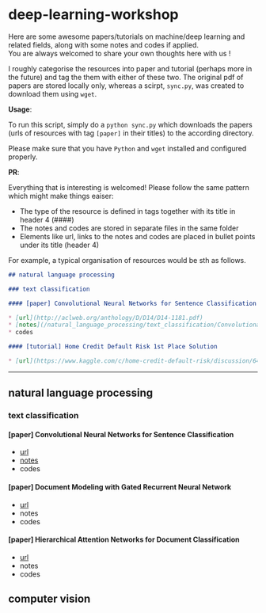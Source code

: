 # deep-learning-workshop

Here are some awesome papers/tutorials on machine/deep learning and related fields, along with some notes and codes if applied.  
You are always welcomed to share your own thoughts here with us !

I roughly categorise the resources into paper and tutorial (perhaps more in the future) and tag the them with either of these two. The original pdf of papers are stored locally only, whereas a scirpt, `sync.py`, was created to download them using `wget`. 

**Usage**:

To run this script, simply do a `python sync.py` which downloads the papers (urls of resources with tag `[paper]` in their titles) to the according directory. 

Please make sure that you have `Python` and `wget` installed and configured properly. 

**PR**:

Everything that is interesting is welcomed! Please follow the same pattern which might make things eaiser:

* The type of the resource is defined in tags together with its title in header 4 (####)
* The notes and codes are stored in separate files in the same folder
* Elements like url, links to the notes and codes are placed in bullet points under its title (header 4)

For example, a typical organisation of resources would be sth as follows.

```markdown
## natural language processing

### text classification

#### [paper] Convolutional Neural Networks for Sentence Classification

* [url](http://aclweb.org/anthology/D/D14/D14-1181.pdf)
* [notes](/natural_language_processing/text_classification/Convolutional_Neural_Networks_for_Sentence_Classification.md)
* codes

#### [tutorial] Home Credit Default Risk 1st Place Solution

* [url](https://www.kaggle.com/c/home-credit-default-risk/discussion/64821)
```

---

## natural language processing

### text classification

#### [paper] Convolutional Neural Networks for Sentence Classification

* [url](http://aclweb.org/anthology/D/D14/D14-1181.pdf)
* [notes](/natural_language_processing/text_classification/Convolutional_Neural_Networks_for_Sentence_Classification.md)
* codes

#### [paper] Document Modeling with Gated Recurrent Neural Network

* [url](https://www.cs.cmu.edu/~ark/EMNLP-2015/proceedings/EMNLP/pdf/EMNLP167.pdf)
* notes
* codes

#### [paper] Hierarchical Attention Networks for Document Classification

* [url](http://aclweb.org/anthology/N/N16/N16-1174.pdf)
* notes
* codes

## computer vision
